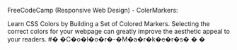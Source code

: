 FreeCodeCamp (Responsive Web Design) - ColerMarkers:

Learn CSS Colors by Building a Set of Colored Markers.
Selecting the correct colors for your webpage can greatly improve the aesthetic appeal to your readers.
#� �C�o�l�o�r�-�M�a�r�k�e�r�s�
�
�

